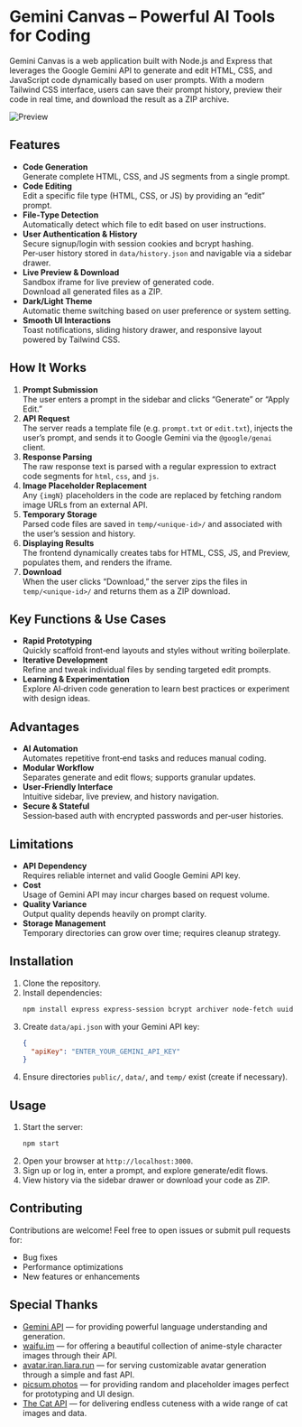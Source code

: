 # Gemini Canvas – Powerful AI Tools for Coding

Gemini Canvas is a web application built with Node.js and Express that leverages the Google Gemini API to generate and edit HTML, CSS, and JavaScript code dynamically based on user prompts. With a modern Tailwind CSS interface, users can save their prompt history, preview their code in real time, and download the result as a ZIP archive.

![Preview](videos/demo.gif)

## Features

- **Code Generation**  
  Generate complete HTML, CSS, and JS segments from a single prompt.  
- **Code Editing**  
  Edit a specific file type (HTML, CSS, or JS) by providing an “edit” prompt.  
- **File‑Type Detection**  
  Automatically detect which file to edit based on user instructions.  
- **User Authentication & History**  
  Secure signup/login with session cookies and bcrypt hashing.  
  Per‑user history stored in `data/history.json` and navigable via a sidebar drawer.  
- **Live Preview & Download**  
  Sandbox iframe for live preview of generated code.  
  Download all generated files as a ZIP.  
- **Dark/Light Theme**  
  Automatic theme switching based on user preference or system setting.  
- **Smooth UI Interactions**  
  Toast notifications, sliding history drawer, and responsive layout powered by Tailwind CSS.

## How It Works

1. **Prompt Submission**  
   The user enters a prompt in the sidebar and clicks “Generate” or “Apply Edit.”  
2. **API Request**  
   The server reads a template file (e.g. `prompt.txt` or `edit.txt`), injects the user’s prompt, and sends it to Google Gemini via the `@google/genai` client.  
3. **Response Parsing**  
   The raw response text is parsed with a regular expression to extract code segments for `html`, `css`, and `js`.  
4. **Image Placeholder Replacement**  
   Any `{imgN}` placeholders in the code are replaced by fetching random image URLs from an external API.  
5. **Temporary Storage**  
   Parsed code files are saved in `temp/<unique-id>/` and associated with the user’s session and history.  
6. **Displaying Results**  
   The frontend dynamically creates tabs for HTML, CSS, JS, and Preview, populates them, and renders the iframe.  
7. **Download**  
   When the user clicks “Download,” the server zips the files in `temp/<unique-id>/` and returns them as a ZIP download.

## Key Functions & Use Cases

- **Rapid Prototyping**  
  Quickly scaffold front‑end layouts and styles without writing boilerplate.  
- **Iterative Development**  
  Refine and tweak individual files by sending targeted edit prompts.  
- **Learning & Experimentation**  
  Explore AI‑driven code generation to learn best practices or experiment with design ideas.  

## Advantages

- **AI Automation**  
  Automates repetitive front‑end tasks and reduces manual coding.  
- **Modular Workflow**  
  Separates generate and edit flows; supports granular updates.  
- **User‑Friendly Interface**  
  Intuitive sidebar, live preview, and history navigation.  
- **Secure & Stateful**  
  Session‑based auth with encrypted passwords and per‑user histories.

## Limitations

- **API Dependency**  
  Requires reliable internet and valid Google Gemini API key.  
- **Cost**  
  Usage of Gemini API may incur charges based on request volume.  
- **Quality Variance**  
  Output quality depends heavily on prompt clarity.  
- **Storage Management**  
  Temporary directories can grow over time; requires cleanup strategy.

## Installation

1. Clone the repository.  
2. Install dependencies:  
   ```bash
   npm install express express-session bcrypt archiver node-fetch uuid @google/genai
   ```
3. Create `data/api.json` with your Gemini API key:  
   ```json
   {
     "apiKey": "ENTER_YOUR_GEMINI_API_KEY"
   }
   ```
4. Ensure directories `public/`, `data/`, and `temp/` exist (create if necessary).

## Usage

1. Start the server:  
   ```bash
   npm start
   ```
2. Open your browser at `http://localhost:3000`.  
3. Sign up or log in, enter a prompt, and explore generate/edit flows.  
4. View history via the sidebar drawer or download your code as ZIP.

## Contributing

Contributions are welcome! Feel free to open issues or submit pull requests for:

- Bug fixes  
- Performance optimizations  
- New features or enhancements  

## Special Thanks

- [Gemini API](https://aistudio.google.com/app/apikey) — for providing powerful language understanding and generation.  
- [waifu.im](https://www.waifu.im/) — for offering a beautiful collection of anime-style character images through their API.  
- [avatar.iran.liara.run](https://avatar.iran.liara.run) — for serving customizable avatar generation through a simple and fast API.  
- [picsum.photos](https://picsum.photos) — for providing random and placeholder images perfect for prototyping and UI design.  
- [The Cat API](https://api.thecatapi.com) — for delivering endless cuteness with a wide range of cat images and data.

